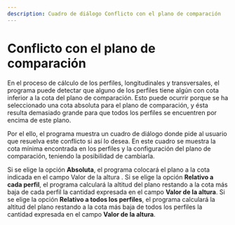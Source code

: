 ```yaml
---
description: Cuadro de diálogo Conflicto con el plano de comparación
---
```


# Conflicto con el plano de comparación

En el proceso de cálculo de los perfiles, longitudinales y transversales, el programa puede detectar que alguno de los perfiles tiene algún con cota inferior a la cota del plano de comparación. Esto puede ocurrir porque se ha seleccionado una cota absoluta para el plano de comparación, y ésta resulta demasiado grande para que todos los perfiles se encuentren por encima de este plano.

Por el ello, el programa muestra un cuadro de diálogo donde pide al usuario que resuelva este conflicto si así lo desea. En este cuadro se muestra la cota mínima encontrada en los perfiles y la configuración del plano de comparación, teniendo la posibilidad de cambiarla.

Si se elige la opción **Absoluta**, el programa colocará el plano a la cota indicada en el campo Valor de la altura . Si se elige la opción **Relativo a cada perfil**, el programa calculará la altitud del plano restando a la cota más baja de cada perfil la cantidad expresada en el campo **Valor de la altura**. Si se elige la opción **Relativo a todos los perfiles**, el programa calculará la altitud del plano restando a la cota más baja de todos los perfiles la cantidad expresada en el campo **Valor de la altura**.

